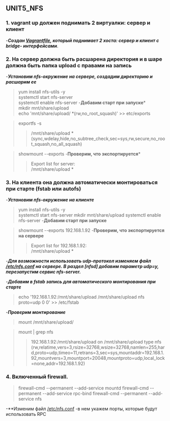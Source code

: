 ## UNIT5_NFS

### 1. vagrant up должен поднимать 2 виртуалки: сервер и клиент

-***Создан [Vagrantfile](https://github.com/ChurikovAnatolii/UNIT5_NFS/blob/main/Vagrantfile), который поднимает 2 хоста: сервер и клиент c bridge- интерфейсами***.

### 2. На сервер должна быть расшарена директория и в шаре должна быть папка upload с правами на запись

-***Установим nfs-окружение на сервере, создадим директорию и расшарим ее***
> yum install nfs-utils -y  
> systemctl start nfs-server  
> systemctl enable  nfs-server -**Добавим старт при запуске***  
> mkdir mnt/share/upload  
> echo 'mnt/share/upload/ *(rw,no_root_squash)' >> etc/exports

> exportfs -s 
>> /mnt/share/upload *(sync,wdelay,hide,no_subtree_check,sec=sys,rw,secure,no_root_squash,no_all_squash)

> showmount --exports -**Проверим, что экспортируется***  
>> Export list for server:  
>> /mnt/share/upload *  


### 3. На клиента она должна автоматически монтироваться при старте (fstab или autofs)

-***Установим nfs-окружение на клиенте***
> yum install nfs-utils -y  
> systemctl start nfs-server
> mkdir mnt/share/upload 
> systemctl enable  nfs-server -**Добавим старт при запуске**  
  
> showmount --exports 192.168.1.92 -**Проверим, что экспортируется на сервере**    
>> Export list for 192.168.1.92:    
>> /mnt/share/upload *

-***Для возможности использовать udp-протокол изменяем файл [/etc/nfs.conf](https://github.com/ChurikovAnatolii/UNIT5_NFS/blob/main/nfs.conf) на сервере. В раздел [nfsd] добавим параметр udp=y, перезапустим сервис nfs-server.***

-***Добавим в fstab запись для автоматического монтирования при старте***  
> echo '192.168.1.92:/mnt/share/upload  /mnt/share/upload  nfs proto=udp  0 0' >> /etc/fstab 

-***Проверим монтирование***  
> mount /mnt/share/upload/  

> mount | grep nfs  
>>192.168.1.92:/mnt/share/upload on /mnt/share/upload type nfs (rw,relatime,vers=3,rsize=32768,wsize=32768,namlen=255,hard,proto=udp,timeo=11,retrans=3,sec=sys,mountaddr=192.168.1.92,mountvers=3,mountport=20048,mountproto=udp,local_lock=none,addr=192.168.1.92)  

### 4. Включенный firewall.

> firewall-cmd --permanent --add-service mountd
> firewall-cmd --permanent --add-service rpc-bind
> firewall-cmd --permanent --add-service nfs

-**Изменим файл [/etc/nfs.conf](https://github.com/ChurikovAnatolii/UNIT5_NFS/blob/main/nfs.conf) -в нем укажем порты, которые будут использовать RPC 
